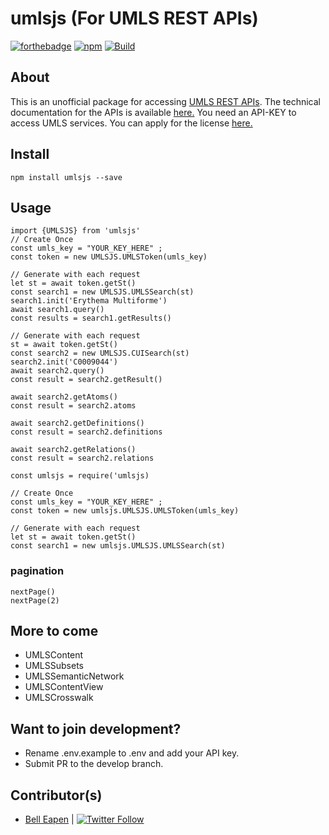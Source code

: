 # umlsjs (For UMLS REST APIs)

[![forthebadge](https://forthebadge.com/images/badges/made-with-typescript.svg)](https://github.com/dermatologist/fhir-questionnaire-render-react)
[![npm](https://img.shields.io/npm/dt/umlsjs)](https://www.npmjs.com/package/umlsjs)
[![Build](https://github.com/dermatologist/umlsjs/workflows/Publish/badge.svg)](https://nuchange.ca)

## About
This is an unofficial package for accessing [UMLS REST APIs](https://documentation.uts.nlm.nih.gov/rest/home.html). The technical documentation for the APIs is available [here.](https://documentation.uts.nlm.nih.gov/) You need an API-KEY to access UMLS services. You can apply for the license [here.](https://uts.nlm.nih.gov/license.html)

## Install
```
npm install umlsjs --save

```

## Usage

```
import {UMLSJS} from 'umlsjs'
// Create Once
const umls_key = "YOUR_KEY_HERE" ;
const token = new UMLSJS.UMLSToken(umls_key)

// Generate with each request
let st = await token.getSt()
const search1 = new UMLSJS.UMLSSearch(st)
search1.init('Erythema Multiforme')
await search1.query()
const results = search1.getResults()

// Generate with each request
st = await token.getSt()
const search2 = new UMLSJS.CUISearch(st)
search2.init('C0009044')
await search2.query()
const result = search2.getResult()

await search2.getAtoms()
const result = search2.atoms

await search2.getDefinitions()
const result = search2.definitions

await search2.getRelations()
const result = search2.relations
```


```
const umlsjs = require('umlsjs)

// Create Once
const umls_key = "YOUR_KEY_HERE" ;
const token = new umlsjs.UMLSJS.UMLSToken(umls_key)

// Generate with each request
let st = await token.getSt()
const search1 = new umlsjs.UMLSJS.UMLSSearch(st)
```

### pagination

```
nextPage()
nextPage(2)
```

## More to come

* UMLSContent
* UMLSSubsets
* UMLSSemanticNetwork
* UMLSContentView
* UMLSCrosswalk

## Want to join development?

* Rename .env.example to .env and add your API key.
* Submit PR to the develop branch.

## Contributor(s)

* [Bell Eapen](https://nuchange.ca) | [![Twitter Follow](https://img.shields.io/twitter/follow/beapen?style=social)](https://twitter.com/beapen)
